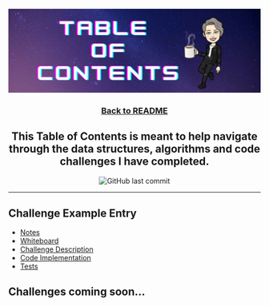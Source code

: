 ![table of contents img](./assets/tableofcontents.png)

<h3 align="center"><a href="./README.md">Back to README</a><h3>

<h2 align="center"> This Table of Contents is meant to help navigate through the data structures, algorithms and code challenges I have completed.</h2>

<p align="center">
<img alt="GitHub last commit" src="https://img.shields.io/github/last-commit/HexxKing/data_structures_and_algorithms?color=blueviolet&style=for-the-badge">
</p>

-----------------------------------------------

  <!-- category = data structures or code challenge -->
## Challenge Example Entry

  - [Notes](./notes/example_challenge_notes.md)
  - [Whiteboard](whiteboards/challenge_whiteboard.png)
  - [Challenge Description](./example_catagory/example_challenge/example_challenge_README.md) 
  - [Code Implementation](catagory/challenge/challenge.py)
  - [Tests](tests/test_challenge.py)

## Challenges coming soon...
